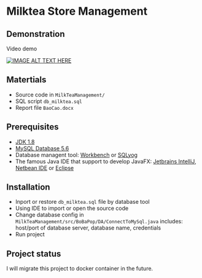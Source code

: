 # Milktea Store Management

## Demonstration
Video demo

[![IMAGE ALT TEXT HERE](https://img.youtube.com/vi/Y4S6Ia9-6BY/0.jpg)](https://youtu.be/Y4S6Ia9-6BY)

## Matertials
- Source code in `MilkTeaManagement/`
- SQL script `db_milktea.sql`
- Report file `BaoCao.docx`

## Prerequisites
- [JDK 1.8](http://www.oracle.com/technetwork/java/javase/downloads/jdk8-downloads-2133151.html)
- [MySQL Database 5.6](https://downloads.mysql.com/archives/community/)
- Database managent tool: [Workbench](https://dev.mysql.com/downloads/workbench/) or [SQLyog](https://sqlyog.en.softonic.com)
- The famous Java IDE that support to develop JavaFX: [Jetbrains IntelliJ](https://www.jetbrains.com/idea/download/), [Netbean IDE](https://netbeans.org/community/releases/82/install.html) or [Eclipse](https://www.eclipse.org/downloads/packages/installer) 

## Installation
- Inport or restore `db_milktea.sql`  file by database tool
- Using IDE to import or open the source code
- Change database config in `MilkTeaManagement/src/BoBaPop/DA/ConnectToMySql.java` includes: host/port of database server, database name, credentials
- Run project

## Project status
I will migrate this project to docker container in the future.
